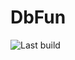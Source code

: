# DbFun

![Last build](https://github.com/jacentino/DbFun/github/actions/workflows/build-and-test.yml/badge.svg)
